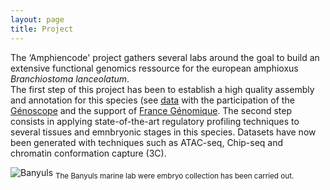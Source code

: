 ```yaml
---
layout: page
title: Project
---
```


The ‘Amphiencode' project gathers several labs around the goal to build an extensive functional genomics ressource for the european amphioxus *Branchiostoma lanceolatum*.  
 The first step of this project has been to establish a high quality assembly and annotation for this species (see [data](http://amphiencode.github.io/Data) with the participation of the [Génoscope](http://genoscope.cns.fr) and the support of [France Génomique](http://france-genomique.org). 
The second step consists in applying state-of-the-art regulatory profiling techniques to several tissues and emnbryonic stages in this species. Datasets have now been generated with techniques such as ATAC-seq, Chip-seq and chromatin conformation capture (3C). 

![Banyuls](http://amphiencode.github.io/pics/banyuls.jpg)
<sub>The Banyuls marine lab were  embryo collection has been carried out.</sub>
